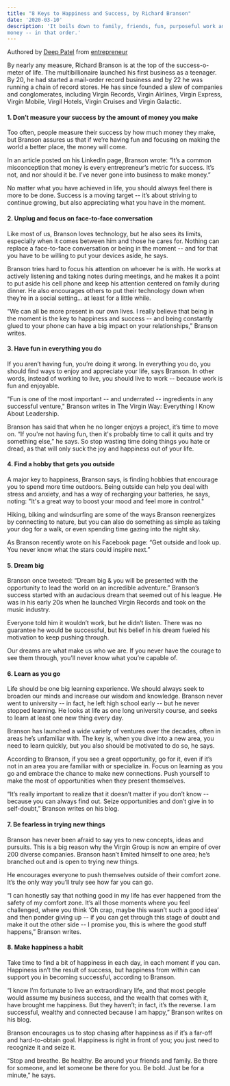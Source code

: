 ```yaml
---
title: "8 Keys to Happiness and Success, by Richard Branson"
date: '2020-03-10'
description: 'It boils down to family, friends, fun, purposeful work and
money -- in that order.'
---
```


Authored by [Deep Patel](https://www.entrepreneur.com/author/deep-patel) from [entrepreneur](https://www.entrepreneur.com/article/331932)

By nearly any measure, Richard Branson is at the top of the success-o-meter
of life. The multibillionaire launched his first business as a teenager. By
20, he had started a mail-order record business and by 22 he was running a
chain of record stores. He has since founded a slew of companies and
conglomerates, including Virgin Records, Virgin Airlines, Virgin Express,
Virgin Mobile, Virgil Hotels, Virgin Cruises and Virgin Galactic.

#### 1. Don’t measure your success by the amount of money you make

Too often, people measure their success by how much money they make, but
Branson assures us that if we’re having fun and focusing on making the
world a better place, the money will come.

In an article posted on his LinkedIn page, Branson wrote: “It’s a common
misconception that money is every entrepreneur’s metric for success. It’s not,
and nor should it be. I’ve never gone into business to make money.”

No matter what you have achieved in life, you should always feel there is
more to be done. Success is a moving target -- it’s about striving to
continue growing, but also appreciating what you have in the moment.

#### 2. Unplug and focus on face-to-face conversation

Like most of us, Branson loves technology, but he also sees its limits, especially when it comes between him and those he cares for. Nothing can replace a face-to-face conversation or being in the moment -- and for that you have to be willing to put your devices aside, he says.

Branson tries hard to focus his attention on whoever he is with. He works at actively listening and taking notes during meetings, and he makes it a point to put aside his cell phone and keep his attention centered on family during dinner. He also encourages others to put their technology down when they’re in a social setting… at least for a little while.

“We can all be more present in our own lives. I really believe that being in the moment is the key to happiness and success -- and being constantly glued to your phone can have a big impact on your relationships,” Branson writes.

#### 3. Have fun in everything you do

If you aren’t having fun, you’re doing it wrong. In everything you do, you should find ways to enjoy and appreciate your life, says Branson. In other words, instead of working to live, you should live to work -- because work is fun and enjoyable.

"Fun is one of the most important -- and underrated -- ingredients in any successful venture," Branson writes in The Virgin Way: Everything I Know About Leadership.

Branson has said that when he no longer enjoys a project, it’s time to move on. “If you're not having fun, then it's probably time to call it quits and try something else,” he says. So stop wasting time doing things you hate or dread, as that will only suck the joy and happiness out of your life.

#### 4. Find a hobby that gets you outside

A major key to happiness, Branson says, is finding hobbies that encourage you to spend more time outdoors. Being outside can help you deal with stress and anxiety, and has a way of recharging your batteries, he says, noting: "It's a great way to boost your mood and feel more in control."

Hiking, biking and windsurfing are some of the ways Branson reenergizes by connecting to nature, but you can also do something as simple as taking your dog for a walk, or even spending time gazing into the night sky.

As Branson recently wrote on his Facebook page: “Get outside and look up. You never know what the stars could inspire next.”

#### 5. Dream big

Branson once tweeted: “Dream big & you will be presented with the opportunity to lead the world on an incredible adventure.” Branson’s success started with an audacious dream that seemed out of his league. He was in his early 20s when he launched Virgin Records and took on the music industry.

Everyone told him it wouldn’t work, but he didn’t listen. There was no guarantee he would be successful, but his belief in his dream fueled his motivation to keep pushing through.

Our dreams are what make us who we are. If you never have the courage to see them through, you’ll never know what you’re capable of.

#### 6. Learn as you go

Life should be one big learning experience. We should always seek to broaden our minds and increase our wisdom and knowledge. Branson never went to university -- in fact, he left high school early -- but he never stopped learning. He looks at life as one long university course, and seeks to learn at least one new thing every day.

Branson has launched a wide variety of ventures over the decades, often in areas he’s unfamiliar with. The key is, when you dive into a new area, you need to learn quickly, but you also should be motivated to do so, he says.

According to Branson, if you see a great opportunity, go for it, even if it’s not in an area you are familiar with or specialize in. Focus on learning as you go and embrace the chance to make new connections. Push yourself to make the most of opportunities when they present themselves.

“It’s really important to realize that it doesn’t matter if you don’t know -- because you can always find out. Seize opportunities and don’t give in to self-doubt,” Branson writes on his blog.

#### 7. Be fearless in trying new things

Branson has never been afraid to say yes to new concepts, ideas and pursuits. This is a big reason why the Virgin Group is now an empire of over 200 diverse companies. Branson hasn’t limited himself to one area; he’s branched out and is open to trying new things.

He encourages everyone to push themselves outside of their comfort zone. It’s the only way you’ll truly see how far you can go.

“I can honestly say that nothing good in my life has ever happened from the safety of my comfort zone. It’s all those moments where you feel challenged, where you think ‘Oh crap, maybe this wasn’t such a good idea’ and then ponder giving up -- if you can get through this stage of doubt and make it out the other side -- I promise you, this is where the good stuff happens,” Branson writes.

#### 8. Make happiness a habit

Take time to find a bit of happiness in each day, in each moment if you can. Happiness isn’t the result of success, but happiness from within can support you in becoming successful, according to Branson.

“I know I’m fortunate to live an extraordinary life, and that most people would assume my business success, and the wealth that comes with it, have brought me happiness. But they haven’t; in fact, it’s the reverse. I am successful, wealthy and connected because I am happy,” Branson writes on his blog.

Branson encourages us to stop chasing after happiness as if it’s a far-off and hard-to-obtain goal. Happiness is right in front of you; you just need to recognize it and seize it.

“Stop and breathe. Be healthy. Be around your friends and family. Be there for someone, and let someone be there for you. Be bold. Just be for a minute,” he says.
